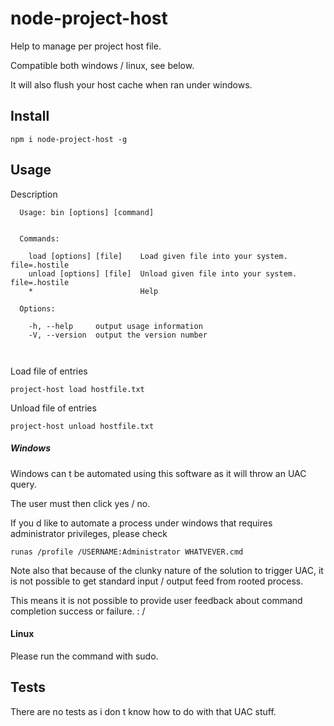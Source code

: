 # node-project-host

Help to manage per project host file.

Compatible both windows / linux, see below.

It will also flush your host cache when ran under windows.

## Install

```
npm i node-project-host -g
```

## Usage

Description
```
  Usage: bin [options] [command]


  Commands:

    load [options] [file]    Load given file into your system. file=.hostile
    unload [options] [file]  Unload given file into your system. file=.hostile
    *                        Help

  Options:

    -h, --help     output usage information
    -V, --version  output the version number



```

Load file of entries

```
project-host load hostfile.txt
```

Unload file of entries
```
project-host unload hostfile.txt
```


##### Windows

Windows can t be automated using this software as it will throw an UAC query.

The user must then click yes / no.

If you d like to automate a process under windows that requires administrator privileges, please check

```
runas /profile /USERNAME:Administrator WHATVEVER.cmd
```

Note also that because of the clunky nature of the solution to trigger UAC, it is not possible to get standard input / output feed from rooted process.

This means it is not possible to provide user feedback about command completion success or failure. : /

#### Linux

Please run the command with sudo.

## Tests

There are no tests as i don t know how to do with that UAC stuff.
